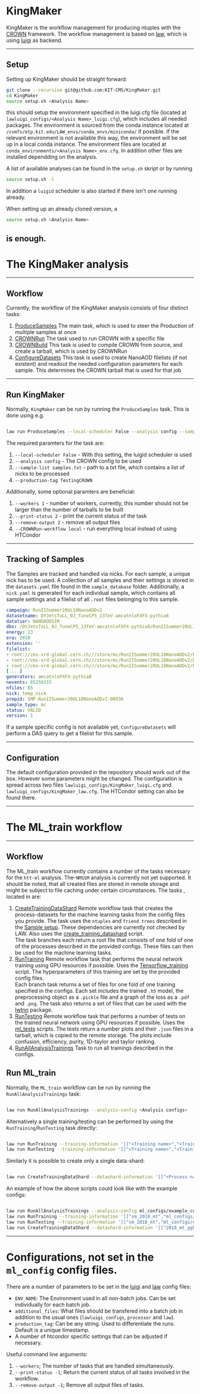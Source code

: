 # KingMaker



KingMaker is the workflow management for producing ntuples with the [CROWN](github.com/KIT-CMS/CROWN) framework. The workflow management is based on [law](github.com/riga/law), which is using [luigi](https://github.com/spotify/luigi) as backend.

---
## Setup

Setting up KingMaker should be straight forward:

```sh
git clone --recursive git@github.com:KIT-CMS/KingMaker.git
cd KingMaker
source setup.sh <Analysis Name>
```

this should setup the environment specified in the luigi.cfg file (located at `lawluigi_configs/<Analysis Name>_luigi.cfg`), which includes all needed packages.
The environment is sourced from the conda instance located at `/cvmfs/etp.kit.edu/LAW_envs/conda_envs/miniconda/` if possible. 
If the relevant environment is not available this way, the environment will be set up in a local conda instance.
The environment files are located at `conda_environments/<Analysis Name>_env.cfg`.
In addition other files are installed dependding on the analysis.

A list of available analyses can be found in the `setup.sh` skript or by running 
```sh
source setup.sh -l
```

In addition a `luigid` scheduler is also started if there isn't one running already. 

When setting up an already cloned version, a
```sh
source setup.sh <Analysis Name>
```
is enough.
---
# The KingMaker analysis
---
## Workflow

Currently, the workflow of the KingMaker analysis consists of four distinct tasks:

1. [ProduceSamples](processor/tasks/ProduceSamples.py)
    The main task, which is used to steer the Production of multiple samples at once
2. [CROWNRun](processor/tasks/CROWNRun.py)
    The task used to run CROWN with a specific file
3. [CROWNBuild](processor/tasks/CROWNBuild.py)
    This task is used to compile CROWN from source, and create a tarball, which is used by CROWNRun
4. [ConfigureDatasets](processor/tasks/ConfigureDatasets.py)
    This task is used to create NanoAOD filelists (if not existent) and readout the needed configuration parameters for each sample. This determines the CROWN tarball that is used for that job

---
## Run KingMaker

Normally, `KingMaker` can be run by running the `ProduceSamples` task. This is done using e.g.

```bash

law run ProduceSamples --local-scheduler False --analysis config --sample-list samples.txt --workers 1 --production-tag TestingCROWN

```
The required paramters for the task are:

1. `--local-scheduler False` - With this setting, the luigid scheduler is used  
2. `--analysis config` - The CROWN config to be used
3. `--sample-list samples.txt` - path to a txt file, which contains a list of nicks to be processed
4. `--production-tag TestingCROWN`

Additionally, some optional paramters are beneficial:

1. `--workers 1` - number of workers, currently, this number should not be larger than the number of tarballs to be built
2. `--print-status 2` - print the current status of the task
3. `--remove-output 2` - remove all output files
4. `--CROWNRun-workflow local` - run everything local instead of using HTCondor

---
## Tracking of Samples

The Samples are tracked and handled via nicks. For each sample, a unique nick has to be used. A collection of all samples and their settings is stored in the `datasets.yaml` file found in the `sample_database` folder. Additionally, a `nick.yaml` is generated for each individual sample, which contains all sample settings and a filelist of all `.root` files belonging to this sample.

```yaml
campaign: RunIISummer20UL18NanoAODv2
datasetname: DYJetsToLL_0J_TuneCP5_13TeV-amcatnloFXFX-pythia8
datatier: NANOAODSIM
dbs: /DYJetsToLL_0J_TuneCP5_13TeV-amcatnloFXFX-pythia8/RunIISummer20UL18NanoAODv2-106X_upgrade2018_realistic_v15_L1v1-v1/NANOAODSIM
energy: 13
era: 2018
extension: ''
filelist:
- root://cms-xrd-global.cern.ch///store/mc/RunIISummer20UL18NanoAODv2/DYJetsToLL_0J_TuneCP5_13TeV-amcatnloFXFX-pythia8/NANOAODSIM/106X_upgrade2018_realistic_v15_L1v1-v1/270000/D1972EE1-2627-2D4E-A809-32127A576CF2.root
- root://cms-xrd-global.cern.ch///store/mc/RunIISummer20UL18NanoAODv2/DYJetsToLL_0J_TuneCP5_13TeV-amcatnloFXFX-pythia8/NANOAODSIM/106X_upgrade2018_realistic_v15_L1v1-v1/50000/394775F4-CEDE-C34D-B56E-6C4839D7A027.root
- root://cms-xrd-global.cern.ch///store/mc/RunIISummer20UL18NanoAODv2/DYJetsToLL_0J_TuneCP5_13TeV-amcatnloFXFX-pythia8/NANOAODSIM/106X_upgrade2018_realistic_v15_L1v1-v1/50000/359B11BC-AE08-9B45-80A2-CC5EED138AB7.root
[....]
generators: amcatnloFXFX-pythia8
nevents: 85259315
nfiles: 85
nick: temp_nick
prepid: SMP-RunIISummer20UL18NanoAODv2-00030
sample_type: mc
status: VALID
version: 1
```

If a sample specific config is not available yet, `ConfigureDatasets` will perform a DAS query to get a filelist for this sample.

---
## Configuration

The default configuration provided in the repository should work out of the box. However some parameters might be changed. The configuration is spread across two files `lawluigi_configs/KingMaker_luigi.cfg` and `lawluigi_configs/KingMaker_law.cfg`. The HTCondor setting can also be found there.

---

# The ML_train workflow
---
## Workflow

The ML_train workflow currently contains a number of the tasks necessary for the `htt-ml` analysis. The-`NMSSM` analysis is currently not yet supported. It should be noted, that all created files are stored in remote storage and might be subject to file caching under certain circumstances.
The tasks , located in are:

1. [CreateTrainingDataShard](processor/tasks/MLTraining.py#L30)
    Remote workflow task that creates the process-datasets for the machine learning tasks from the config files you provide. The task uses the `ntuples` and `friend trees` described in the [Sample setup](sm-htt-analysis/utils/setup_samples.sh). These dependencies are currently not checked by LAW. Also uses the [create_training_datashard](sm-htt-analysis/ml_datasets/create_training_datashard.py) script. \
    The task branches each return a root file that consists of one fold of one of the processes described in the provided configs. These files can then be used for the machine learning tasks.
2. [RunTraining](processor/tasks/MLTraining.py#L141)
    Remote workflow task that performs the neural network training using GPU resources if possible. Uses the [Tensorflow_training](sm-htt-analysis/ml_trainings/Tensorflow_training.py) script. The hyperparameters of this training are set by the provided config files.\
    Each branch task returns a set of files for one fold of one training specified in the configs. Each set includes the trained `.h5` model, the preprocessing object as a `.pickle` file and a graph of the loss as a `.pdf` and `.png`. The task also returns a set of files that can be used with the [lwtnn](https://github.com/lwtnn/lwtnn) package.
3. [RunTesting](processor/tasks/MLTraining.py#L415)
    Remote workflow task that performs a number of tests on the trained neural network using GPU resources if possible. Uses the [ml_tests](sm-htt-analysis/ml_tests) scripts. The tests return a number plots and their `.json` files in a tarball, which is copied to the remote storage. The plots include confusion, efficiency, purity, 1D-taylor and taylor ranking.
5. [RunAllAnalysisTrainings](processor/tasks/RunTraining.py#L707)
    Task to run all trainings described in the configs.

## Run ML_train

Normally, the `ML_train` workflow can be run by running the `RunAllAnalysisTrainings` task:

```bash

law run RunAllAnalysisTrainings --analysis-config <Analysis configs>

```
Alternatively a single training/testing can be performed by using the `RunTraining`/`RunTesting` task directly:
```bash

law run RunTraining --training-information '[["<Training name>","<Training configs>"]]'
law run RunTesting --training-information '[["<Training name>","<Training configs>"]]'

```
Similarly it is possible to create only a single data-shard:

```bash

law run CreateTrainingDataShard --datashard-information '[["<Process name>", "<Process class>"]]' --process-config-dirs '["<Process dir>"]'

```

An example of how the above scripts could look like with the example configs: 
```bash

law run RunAllAnalysisTrainings --analysis-config ml_configs/example_configs/sm.yaml
law run RunTraining --training-information '[["sm_2018_mt","ml_configs/example_configs/trainings.yaml"]]'
law run RunTesting --training-information '[["sm_2018_mt","ml_configs/example_configs/trainings.yaml"]]'
law run CreateTrainingDataShard --datashard-information '[["2018_mt_ggh", "ggh"]]' --process-config-dirs '["ml_configs/example_configs/processes"]'

```
---
# Configurations, not set in the `ml_config` config files.
There are a number of parameters to be set in the [luigi](lawluigi_configs/ML_train_luigi.cfg) and [law](lawluigi_configs/ML_train_law.cfg) config files:

- `ENV_NAME`: The Environment used in all non-batch jobs. Can be set individually for each batch job.
- `additional_files`: What files should be transfered into a batch job in addition to the usual ones (`lawluigi_configs`, `processor` and `law`).
- `production_tag`: Can be any string. Used to differentiate the runs. Default is a unique timestamp.
- A number of htcondor specific settings that can be adjusted if necessary.

Useful command line arguments:
1. `--workers`; The number of tasks that are handled simultaneously. 
2. `--print-status -1`; Return the current status of all tasks involved in the workflow. 
3. `--remove-output -1`; Remove all output files of tasks.
